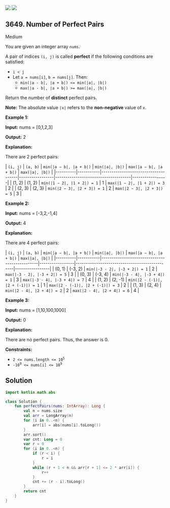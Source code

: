 [![](https://img.shields.io/github/stars/javadev/LeetCode-in-Kotlin?label=Stars&style=flat-square)](https://github.com/javadev/LeetCode-in-Kotlin)
[![](https://img.shields.io/github/forks/javadev/LeetCode-in-Kotlin?label=Fork%20me%20on%20GitHub%20&style=flat-square)](https://github.com/javadev/LeetCode-in-Kotlin/fork)

## 3649\. Number of Perfect Pairs

Medium

You are given an integer array `nums`.

A pair of indices `(i, j)` is called **perfect** if the following conditions are satisfied:

*   `i < j`
*   Let `a = nums[i]`, `b = nums[j]`. Then:
    *   `min(|a - b|, |a + b|) <= min(|a|, |b|)`
    *   `max(|a - b|, |a + b|) >= max(|a|, |b|)`

Return the number of **distinct** perfect pairs.

**Note:** The absolute value `|x|` refers to the **non-negative** value of `x`.

**Example 1:**

**Input:** nums = [0,1,2,3]

**Output:** 2

**Explanation:**

There are 2 perfect pairs:

| `(i, j)` | `(a, b)`  | `min(|a − b|, |a + b|)`             | `min(|a|, |b|)` | `max(|a − b|, |a + b|)`             | `max(|a|, |b|)` |
|----------|-----------|-------------------------------------|-----------------|-------------------------------------|-----------------|
| (1, 2)   | (1, 2)    | `min(|1 − 2|, |1 + 2|) = 1`         | 1               | `max(|1 − 2|, |1 + 2|) = 3`         | 2               |
| (2, 3)   | (2, 3)    | `min(|2 − 3|, |2 + 3|) = 1`         | 2               | `max(|2 − 3|, |2 + 3|) = 5`         | 3               |

**Example 2:**

**Input:** nums = [-3,2,-1,4]

**Output:** 4

**Explanation:**

There are 4 perfect pairs:

| `(i, j)` | `(a, b)`  | `min(|a − b|, |a + b|)`                       | `min(|a|, |b|)` | `max(|a − b|, |a + b|)`                       | `max(|a|, |b|)` |
|----------|-----------|-----------------------------------------------|-----------------|-----------------------------------------------|-----------------|
| (0, 1)   | (-3, 2)   | `min(|-3 - 2|, |-3 + 2|) = 1`                 | 2               | `max(|-3 - 2|, |-3 + 2|) = 5`                 | 3               |
| (0, 3)   | (-3, 4)   | `min(|-3 - 4|, |-3 + 4|) = 1`                 | 3               | `max(|-3 - 4|, |-3 + 4|) = 7`                 | 4               |
| (1, 2)   | (2, -1)   | `min(|2 - (-1)|, |2 + (-1)|) = 1`             | 1               | `max(|2 - (-1)|, |2 + (-1)|) = 3`             | 2               |
| (1, 3)   | (2, 4)    | `min(|2 - 4|, |2 + 4|) = 2`                   | 2               | `max(|2 - 4|, |2 + 4|) = 6`                   | 4               |

**Example 3:**

**Input:** nums = [1,10,100,1000]

**Output:** 0

**Explanation:**

There are no perfect pairs. Thus, the answer is 0.

**Constraints:**

*   <code>2 <= nums.length <= 10<sup>5</sup></code>
*   <code>-10<sup>9</sup> <= nums[i] <= 10<sup>9</sup></code>

## Solution

```kotlin
import kotlin.math.abs

class Solution {
    fun perfectPairs(nums: IntArray): Long {
        val n = nums.size
        val arr = LongArray(n)
        for (i in 0..<n) {
            arr[i] = abs(nums[i].toLong())
        }
        arr.sort()
        var cnt: Long = 0
        var r = 0
        for (i in 0..<n) {
            if (r < i) {
                r = i
            }
            while (r + 1 < n && arr[r + 1] <= 2 * arr[i]) {
                r++
            }
            cnt += (r - i).toLong()
        }
        return cnt
    }
}
```